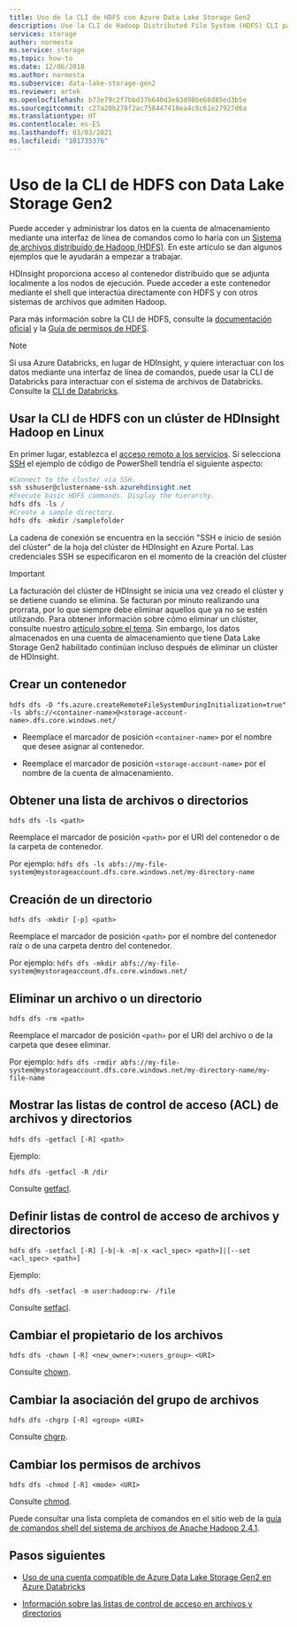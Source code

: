 ```yaml
---
title: Uso de la CLI de HDFS con Azure Data Lake Storage Gen2
description: Use la CLI de Hadoop Distributed File System (HDFS) CLI para Azure Data Lake Storage Gen2. Cree un contenedor, obtenga una lista de archivos o directorios, etc.
services: storage
author: normesta
ms.service: storage
ms.topic: how-to
ms.date: 12/06/2018
ms.author: normesta
ms.subservice: data-lake-storage-gen2
ms.reviewer: artek
ms.openlocfilehash: b73e79c2f7bbd37b640d3e83d98be68d85ed3b5e
ms.sourcegitcommit: c27a20b278f2ac758447418ea4c8c61e27927d6a
ms.translationtype: HT
ms.contentlocale: es-ES
ms.lasthandoff: 03/03/2021
ms.locfileid: "101735376"
---
```

# <a name="using-the-hdfs-cli-with-data-lake-storage-gen2"></a>Uso de la CLI de HDFS con Data Lake Storage Gen2

Puede acceder y administrar los datos en la cuenta de almacenamiento mediante una interfaz de línea de comandos como lo haría con un [Sistema de archivos distribuido de Hadoop (HDFS)](https://hadoop.apache.org/docs/current/hadoop-project-dist/hadoop-hdfs/HdfsDesign.html). En este artículo se dan algunos ejemplos que le ayudarán a empezar a trabajar.

HDInsight proporciona acceso al contenedor distribuido que se adjunta localmente a los nodos de ejecución. Puede acceder a este contenedor mediante el shell que interactúa directamente con HDFS y con otros sistemas de archivos que admiten Hadoop.

Para más información sobre la CLI de HDFS, consulte la [documentación oficial](https://hadoop.apache.org/docs/r2.4.1/hadoop-project-dist/hadoop-common/FileSystemShell.html) y la [Guía de permisos de HDFS](https://hadoop.apache.org/docs/current/hadoop-project-dist/hadoop-hdfs/HdfsPermissionsGuide.html).

>[!NOTE]
>Si usa Azure Databricks, en lugar de HDInsight, y quiere interactuar con los datos mediante una interfaz de línea de comandos, puede usar la CLI de Databricks para interactuar con el sistema de archivos de Databricks. Consulte la [CLI de Databricks](/azure/databricks/dev-tools/cli/).

## <a name="use-the-hdfs-cli-with-an-hdinsight-hadoop-cluster-on-linux"></a>Usar la CLI de HDFS con un clúster de HDInsight Hadoop en Linux

En primer lugar, establezca el [acceso remoto a los servicios](../../hdinsight/hdinsight-hadoop-linux-information.md#remote-access-to-services). Si selecciona [SSH](../../hdinsight/hdinsight-hadoop-linux-use-ssh-unix.md) el ejemplo de código de PowerShell tendría el siguiente aspecto:

```powershell
#Connect to the cluster via SSH.
ssh sshuser@clustername-ssh.azurehdinsight.net
#Execute basic HDFS commands. Display the hierarchy.
hdfs dfs -ls /
#Create a sample directory.
hdfs dfs -mkdir /samplefolder
```
La cadena de conexión se encuentra en la sección "SSH e inicio de sesión del clúster" de la hoja del clúster de HDInsight en Azure Portal. Las credenciales SSH se especificaron en el momento de la creación del clúster

>[!IMPORTANT]
>La facturación del clúster de HDInsight se inicia una vez creado el clúster y se detiene cuando se elimina. Se facturan por minuto realizando una prorrata, por lo que siempre debe eliminar aquellos que ya no se estén utilizando. Para obtener información sobre cómo eliminar un clúster, consulte nuestro [artículo sobre el tema](../../hdinsight/hdinsight-delete-cluster.md). Sin embargo, los datos almacenados en una cuenta de almacenamiento que tiene Data Lake Storage Gen2 habilitado continúan incluso después de eliminar un clúster de HDInsight.

## <a name="create-a-container"></a>Crear un contenedor

`hdfs dfs -D "fs.azure.createRemoteFileSystemDuringInitialization=true" -ls abfs://<container-name>@<storage-account-name>.dfs.core.windows.net/`

* Reemplace el marcador de posición `<container-name>` por el nombre que desee asignar al contenedor.

* Reemplace el marcador de posición `<storage-account-name>` por el nombre de la cuenta de almacenamiento.

## <a name="get-a-list-of-files-or-directories"></a>Obtener una lista de archivos o directorios

`hdfs dfs -ls <path>`

Reemplace el marcador de posición `<path>` por el URI del contenedor o de la carpeta de contenedor.

Por ejemplo: `hdfs dfs -ls abfs://my-file-system@mystorageaccount.dfs.core.windows.net/my-directory-name`

## <a name="create-a-directory"></a>Creación de un directorio

`hdfs dfs -mkdir [-p] <path>`

Reemplace el marcador de posición `<path>` por el nombre del contenedor raíz o de una carpeta dentro del contenedor.

Por ejemplo: `hdfs dfs -mkdir abfs://my-file-system@mystorageaccount.dfs.core.windows.net/`

## <a name="delete-a-file-or-directory"></a>Eliminar un archivo o un directorio

`hdfs dfs -rm <path>`

Reemplace el marcador de posición `<path>` por el URI del archivo o de la carpeta que desee eliminar.

Por ejemplo: `hdfs dfs -rmdir abfs://my-file-system@mystorageaccount.dfs.core.windows.net/my-directory-name/my-file-name`

## <a name="display-the-access-control-lists-acls-of-files-and-directories"></a>Mostrar las listas de control de acceso (ACL) de archivos y directorios

`hdfs dfs -getfacl [-R] <path>`

Ejemplo:

`hdfs dfs -getfacl -R /dir`

Consulte [getfacl](https://hadoop.apache.org/docs/r2.4.1/hadoop-project-dist/hadoop-common/FileSystemShell.html#getfacl).

## <a name="set-acls-of-files-and-directories"></a>Definir listas de control de acceso de archivos y directorios

`hdfs dfs -setfacl [-R] [-b|-k -m|-x <acl_spec> <path>]|[--set <acl_spec> <path>]`

Ejemplo:

`hdfs dfs -setfacl -m user:hadoop:rw- /file`

Consulte [setfacl](https://hadoop.apache.org/docs/r2.4.1/hadoop-project-dist/hadoop-common/FileSystemShell.html#setfacl).

## <a name="change-the-owner-of-files"></a>Cambiar el propietario de los archivos

`hdfs dfs -chown [-R] <new_owner>:<users_group> <URI>`

Consulte [chown](https://hadoop.apache.org/docs/r2.4.1/hadoop-project-dist/hadoop-common/FileSystemShell.html#chown).

## <a name="change-group-association-of-files"></a>Cambiar la asociación del grupo de archivos

`hdfs dfs -chgrp [-R] <group> <URI>`

Consulte [chgrp](https://hadoop.apache.org/docs/r2.4.1/hadoop-project-dist/hadoop-common/FileSystemShell.html#chgrp).

## <a name="change-the-permissions-of-files"></a>Cambiar los permisos de archivos

`hdfs dfs -chmod [-R] <mode> <URI>`

Consulte [chmod](https://hadoop.apache.org/docs/r2.4.1/hadoop-project-dist/hadoop-common/FileSystemShell.html#chmod).

Puede consultar una lista completa de comandos en el sitio web de la [guía de comandos shell del sistema de archivos de Apache Hadoop 2.4.1](https://hadoop.apache.org/docs/r2.4.1/hadoop-project-dist/hadoop-common/FileSystemShell.html).

## <a name="next-steps"></a>Pasos siguientes

* [Uso de una cuenta compatible de Azure Data Lake Storage Gen2 en Azure Databricks](./data-lake-storage-use-databricks-spark.md)

* [Información sobre las listas de control de acceso en archivos y directorios](./data-lake-storage-access-control.md)